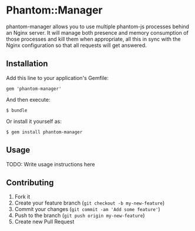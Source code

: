 # Phantom::Manager

phantom-manager allows you to use multiple phantom-js processes behind an Nginx
server. It will manage both presence and memory consumption of those processes
and kill them when appropriate, all this in sync with the Nginx configuration
so that all requests will get answered.

## Installation

Add this line to your application's Gemfile:

    gem 'phantom-manager'

And then execute:

    $ bundle

Or install it yourself as:

    $ gem install phantom-manager

## Usage

TODO: Write usage instructions here

## Contributing

1. Fork it
2. Create your feature branch (`git checkout -b my-new-feature`)
3. Commit your changes (`git commit -am 'Add some feature'`)
4. Push to the branch (`git push origin my-new-feature`)
5. Create new Pull Request
